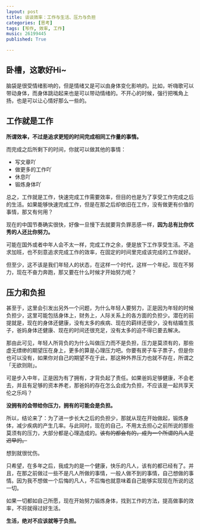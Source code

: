 ```yaml
---
layout: post
title: 谈谈效率：工作与生活、压力与负担
categories: [思考]
tags: [写作, 效率, 工作]
music: 26199445
published: True

---
```


## 卧槽，这歌好Hi~

脑袋是很受情绪影响的，但是情绪又是可以由身体变化影响的。比如，听嗨歌可以带动身体，而身体跳动起来也是可以带动情绪的。不开心的时候，强行把嘴角上扬，也是可以让心情好那么一些的。

## 工作就是工作

**所谓效率，不过是追求更短的时间完成相同工作量的事情。**

而完成之后所剩下的时间，你就可以做其他的事情：

- 写文章吖
- 做更多的工作吖
- 休息吖
- 锻炼身体吖

总之，工作就是工作，快速完成工作需要效率，但目的也是为了享受工作完成之后的生活。如果能够快速完成工作，但是在那之后却依旧在工作，没有做更有价值的事情，那又有何用？

现在的中国节奏确实很快，好像一旦慢下去就要背负罪恶感一样，**因为总有比你优秀的人还比你努力。**

可能在国外或者中年人会不太一样，完成工作之余，便是放下工作享受生活。不追求加班，也不刻意追求完成工作的效率，在固定的时间里完成该完成的工作就好。

但至少，这不该是我们年轻人的状态，在这样一个时代，这样一个年纪，现在不努力，现在不奋力奔跑，那又要在什么时候才开始努力呢？

## 压力和负担

甚至于，这里会引发出另外一个问题，为什么年轻人要努力，正是因为年轻的时候负担少，这里可能包括身体上，财务上，人际关系上的各方面的负担少。潜在的前提就是，现在的身体还健康，没有太多的疾病、现在的羁绊还很少，没有结婚生孩子，爸妈身体还健康、现在的时间还很充足，没有太多的迫不得已要去解决。

那由此可见，年轻人所背负的为什么叫做压力而不是负担，压力是莫须有的，那些虚无缥缈的期望压在身上，更多的算是心理压力吧。你要有房子车子票子，但是你也可以没有，如果你对自己的期望不在于此，那这种外界压力也就不存在，所谓之「无欲则刚」。

可是步入中年，正是因为有了拥有，才背负起了责任。如果爸妈足够健康，不会老去，并且有足够的资本养老，那爸妈的存在怎么会成为负担，不应该是一起共享天伦之乐吗？

**没拥有的会带给你压力，拥有的可能会是负担。**

所以，结论来了：为了进一步长大之后的负担少，那就从现在开始做起，锻炼身体，减少疾病的产生几率。与此同时，现在的自己，不用太去担心之前所说的那些莫须有的压力，大部分都是心理造成的。~~该有的都会有的，成为一个所谓的凡人是迟早的。~~

想到就很忧伤。

只希望，在多年之后，我成为的是一个健康，快乐的凡人，该有的都已经有了。并且，在那之前做过一些不是凡人所做的事情，一般人做不到的事情，自己想做的事情。因为我不想做一个后悔的凡人，不后悔也就意味着自己能够实现现在所说的这一切。

如果一切都如自己所愿，现在开始努力锻炼身体，找到工作的方法，提高做事的效率，不将就得过好生活。

**生活，绝对不应该就等于负担。**
